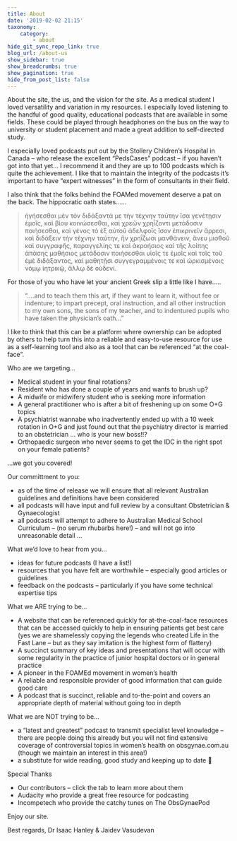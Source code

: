 ```yaml
---
title: About
date: '2019-02-02 21:15'
taxonomy:
    category:
        - about
hide_git_sync_repo_link: true
blog_url: /about-us
show_sidebar: true
show_breadcrumbs: true
show_pagination: true
hide_from_post_list: false
---
```


About the site, the us, and the vision for the site.
As a medical student I loved versatility and variation in my resources. I especially loved listening to the handful of good quality, educational podcasts that are available in some fields. These could be played through headphones on the bus on the way to university or student placement and made a great addition to self-directed study.

I especially loved podcasts put out by the Stollery Children’s Hospital in Canada – who release the excellent “PedsCases” podcast – if you haven’t got into that yet… I recommend it and they are up to 100 podcasts which is quite the achievement. I like that to maintain the integrity of the podcasts it’s important to have “expert witnesses” in the form of consultants in their field.

I also think that the folks behind the FOAMed movement deserve a pat on the back. The hippocratic oath states……
> ἡγήσεσθαι μὲν τὸν διδάξαντά με τὴν τέχνην ταύτην ἴσα γενέτῃσιν ἐμοῖς, καὶ βίου κοινώσεσθαι, καὶ χρεῶν χρηΐζοντι μετάδοσιν ποιήσεσθαι, καὶ γένος τὸ ἐξ αὐτοῦ ἀδελφοῖς ἴσον ἐπικρινεῖν ἄρρεσι, καὶ διδάξειν τὴν τέχνην ταύτην, ἢν χρηΐζωσι μανθάνειν, ἄνευ μισθοῦ καὶ συγγραφῆς, παραγγελίης τε καὶ ἀκροήσιος καὶ τῆς λοίπης ἁπάσης μαθήσιος μετάδοσιν ποιήσεσθαι υἱοῖς τε ἐμοῖς καὶ τοῖς τοῦ ἐμὲ διδάξαντος, καὶ μαθητῇσι συγγεγραμμένοις τε καὶ ὡρκισμένοις νόμῳ ἰητρικῷ, ἄλλῳ δὲ οὐδενί.

For those of you who have let your ancient Greek slip a little like I have…..

> “….and to teach them this art, if they want to learn it, without fee or indenture; to impart precept, oral instruction, and all other instruction to my own sons, the sons of my teacher, and to indentured pupils who have taken the physician’s oath…”

I like to think that this can be a platform where ownership can be adopted by others to help turn this into a reliable and easy-to-use resource for use as a self-learning tool and also as a tool that can be referenced “at the coal-face”.

Who are we targeting…
* Medical student in your final rotations?
* Resident who has done a couple of years and wants to brush up?
* A midwife or midwifery student who is seeking more information
* A general practitioner who is after a bit of freshening up on some O+G topics
* A psychiatrist wannabe who inadvertently ended up with a 10 week rotation in O+G and just found out that the psychiatry director is married to an obstetrician … who is your new boss!!?
* Orthopaedic surgeon who never seems to get the IDC in the right spot on your female patients?

…we got you covered!

Our committment to you:
* as of the time of release we will ensure that all relevant Australian guidelines and definitions have been considered
* all podcasts will have input and full review by a consultant Obstetrician & Gynaecologist
* all podcasts will attempt to adhere to Australian Medical School Curriculum – (no serum rhubarbs here!) – and will not go into unreasonable detail …

What we’d love to hear from you…
* ideas for future podcasts (I have a list!)
* resources that you have felt are worthwhile – especially good articles or guidelines
* feedback on the podcasts – particularly if you have some technical expertise tips

What we ARE trying to be…
* A website that can be referenced quickly for at-the-coal-face resources that can be accessed quickly to help in ensuring patients get best care (yes we are shamelessly copying the legends who created Life in the Fast Lane – but as they say imitation is the highest form of flattery)
* A succinct summary of key ideas and presentations that will occur with some regularity in the practice of junior hospital doctors or in general practice
* A pioneer in the FOAMEd movement in women’s health
* A reliable and responsible provider of good information that can guide good care
* A podcast that is succinct, reliable and to-the-point and covers an appropriate depth of material without going too in depth

What we are NOT trying to be…
* a “latest and greatest” podcast to transmit specialist level knowledge – there are people doing this already but you will not find extensive coverage of controversial topics in women’s health on obsgynae.com.au (though we maintain an interest in this area!)
* a substitute for wide reading, good study and keeping up to date 🙂

Special Thanks
* Our contributors – click the tab to learn more about them
* Audacity who provide a great free resource for podcasting
* Incompetech who provide the catchy tunes on The ObsGynaePod

Enjoy our site.

Best regards,
Dr Isaac Hanley & Jaidev Vasudevan
